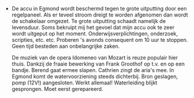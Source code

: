 - De accu in Egmond wordt beschermd tegen te grote uitputting door een regelpaneel. Als er teveel stroom dreigt te worden afgenomen dan wordt de schakelaar omgezet. Te grote uitputting schaadt namelijk de levensduur. Soms bekruipt mij het gevoel dat mijn accu ook te zeer wordt uitgeput op het moment. Onderwijsverplichtingen, onderzoek, scripties, etc. etc. Proberen 's avonds consequent om 10 uur te stoppen. Geen tijd besteden aan onbelangrijke zaken.
  
  De muziek van de opera Idomeneo van Mozart is reuze populair hier thuis. Dankzij de fraaie bewerking van Frank Groothof op t.v. en op een bandje. Berend gaat ermee slapen. Cathrien zingt de aria's mee. In Egmond komt de watervoorziening steeds dichterbij. Bron geslagen, pomp (12V!) aangesloten. Werkt allemaal! Waterleiding blijkt gesprongen. Moet eerst gerepareerd.